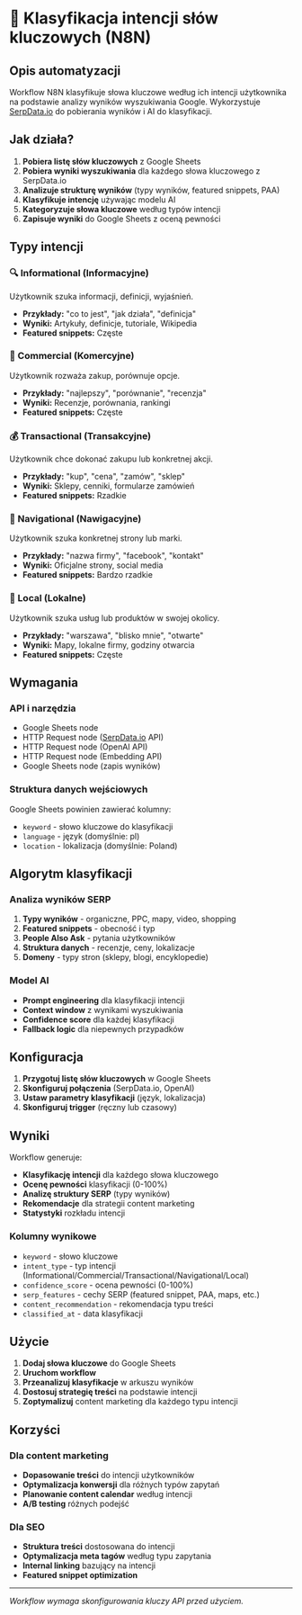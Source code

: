 # 🎯 Klasyfikacja intencji słów kluczowych (N8N)

## Opis automatyzacji

Workflow N8N klasyfikuje słowa kluczowe według ich intencji użytkownika na podstawie analizy wyników wyszukiwania Google. Wykorzystuje [SerpData.io](https://serpdata.io/) do pobierania wyników i AI do klasyfikacji.

## Jak działa?

1. **Pobiera listę słów kluczowych** z Google Sheets
2. **Pobiera wyniki wyszukiwania** dla każdego słowa kluczowego z SerpData.io
3. **Analizuje strukturę wyników** (typy wyników, featured snippets, PAA)
4. **Klasyfikuje intencję** używając modelu AI
5. **Kategoryzuje słowa kluczowe** według typów intencji
6. **Zapisuje wyniki** do Google Sheets z oceną pewności

## Typy intencji

### 🔍 Informational (Informacyjne)
Użytkownik szuka informacji, definicji, wyjaśnień.
- **Przykłady:** "co to jest", "jak działa", "definicja"
- **Wyniki:** Artykuły, definicje, tutoriale, Wikipedia
- **Featured snippets:** Częste

### 🛒 Commercial (Komercyjne)
Użytkownik rozważa zakup, porównuje opcje.
- **Przykłady:** "najlepszy", "porównanie", "recenzja"
- **Wyniki:** Recenzje, porównania, rankingi
- **Featured snippets:** Częste

### 💰 Transactional (Transakcyjne)
Użytkownik chce dokonać zakupu lub konkretnej akcji.
- **Przykłady:** "kup", "cena", "zamów", "sklep"
- **Wyniki:** Sklepy, cenniki, formularze zamówień
- **Featured snippets:** Rzadkie

### 🧭 Navigational (Nawigacyjne)
Użytkownik szuka konkretnej strony lub marki.
- **Przykłady:** "nazwa firmy", "facebook", "kontakt"
- **Wyniki:** Oficjalne strony, social media
- **Featured snippets:** Bardzo rzadkie

### 🔧 Local (Lokalne)
Użytkownik szuka usług lub produktów w swojej okolicy.
- **Przykłady:** "warszawa", "blisko mnie", "otwarte"
- **Wyniki:** Mapy, lokalne firmy, godziny otwarcia
- **Featured snippets:** Częste

## Wymagania

### API i narzędzia
- Google Sheets node
- HTTP Request node ([SerpData.io](https://serpdata.io/) API)
- HTTP Request node (OpenAI API)
- HTTP Request node (Embedding API)
- Google Sheets node (zapis wyników)

### Struktura danych wejściowych
Google Sheets powinien zawierać kolumny:
- `keyword` - słowo kluczowe do klasyfikacji
- `language` - język (domyślnie: pl)
- `location` - lokalizacja (domyślnie: Poland)

## Algorytm klasyfikacji

### Analiza wyników SERP
1. **Typy wyników** - organiczne, PPC, mapy, video, shopping
2. **Featured snippets** - obecność i typ
3. **People Also Ask** - pytania użytkowników
4. **Struktura danych** - recenzje, ceny, lokalizacje
5. **Domeny** - typy stron (sklepy, blogi, encyklopedie)

### Model AI
- **Prompt engineering** dla klasyfikacji intencji
- **Context window** z wynikami wyszukiwania
- **Confidence score** dla każdej klasyfikacji
- **Fallback logic** dla niepewnych przypadków

## Konfiguracja

1. **Przygotuj listę słów kluczowych** w Google Sheets
2. **Skonfiguruj połączenia** (SerpData.io, OpenAI)
3. **Ustaw parametry klasyfikacji** (język, lokalizacja)
4. **Skonfiguruj trigger** (ręczny lub czasowy)

## Wyniki

Workflow generuje:
- **Klasyfikację intencji** dla każdego słowa kluczowego
- **Ocenę pewności** klasyfikacji (0-100%)
- **Analizę struktury SERP** (typy wyników)
- **Rekomendacje** dla strategii content marketing
- **Statystyki** rozkładu intencji

### Kolumny wynikowe
- `keyword` - słowo kluczowe
- `intent_type` - typ intencji (Informational/Commercial/Transactional/Navigational/Local)
- `confidence_score` - ocena pewności (0-100%)
- `serp_features` - cechy SERP (featured snippet, PAA, maps, etc.)
- `content_recommendation` - rekomendacja typu treści
- `classified_at` - data klasyfikacji

## Użycie

1. **Dodaj słowa kluczowe** do Google Sheets
2. **Uruchom workflow**
3. **Przeanalizuj klasyfikacje** w arkuszu wyników
4. **Dostosuj strategię treści** na podstawie intencji
5. **Zoptymalizuj** content marketing dla każdego typu intencji

## Korzyści

### Dla content marketing
- **Dopasowanie treści** do intencji użytkowników
- **Optymalizacja konwersji** dla różnych typów zapytań
- **Planowanie content calendar** według intencji
- **A/B testing** różnych podejść

### Dla SEO
- **Struktura treści** dostosowana do intencji
- **Optymalizacja meta tagów** według typu zapytania
- **Internal linking** bazujący na intencji
- **Featured snippet optimization**

---

*Workflow wymaga skonfigurowania kluczy API przed użyciem.* 